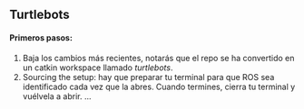 ## Turtlebots

#### Primeros pasos:
1) Baja los cambios más recientes, notarás que el repo se ha convertido en un catkin workspace llamado _turtlebots_.
2) Sourcing the setup: hay que preparar tu terminal para que ROS sea identificado cada vez que la abres. Cuando termines, cierra tu terminal y vuélvela a abrir. 
... 
